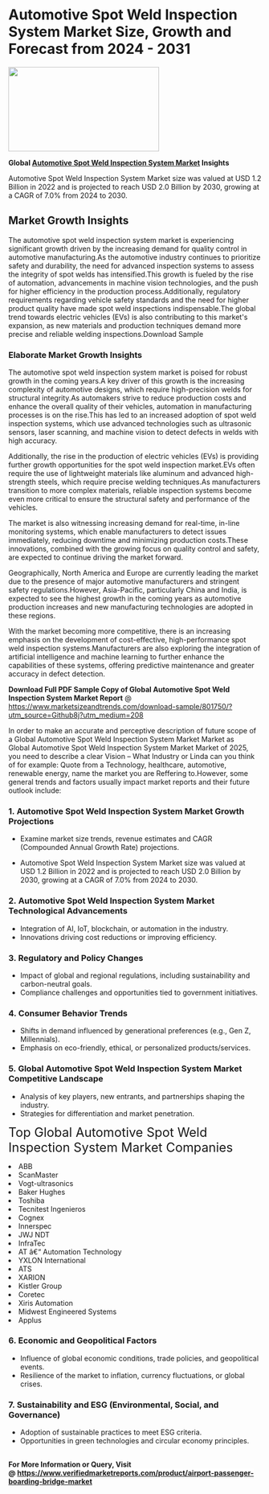 <H1>Automotive Spot Weld Inspection System Market Size, Growth and Forecast from 2024 - 2031</H1><img class="aligncenter size-medium wp-image-584254" src="https://thirdeyenews.in/wp-content/uploads/2024/09/Global-Market-Research-300x168.jpeg" alt="" width="300" height="168" /><p><strong>Global&nbsp;<a href="https://www.marketsizeandtrends.com/download-sample/801750/?utm_source=Github8j?utm_medium=208">Automotive Spot Weld Inspection System Market</a> Insights</strong></p><p>Automotive Spot Weld Inspection System Market size was valued at USD 1.2 Billion in 2022 and is projected to reach USD 2.0 Billion by 2030, growing at a CAGR of 7.0% from 2024 to 2030.</p><p><h2>Market Growth Insights</h2> <p>The automotive spot weld inspection system market is experiencing significant growth driven by the increasing demand for quality control in automotive manufacturing.As the automotive industry continues to prioritize safety and durability, the need for advanced inspection systems to assess the integrity of spot welds has intensified.This growth is fueled by the rise of automation, advancements in machine vision technologies, and the push for higher efficiency in the production process.Additionally, regulatory requirements regarding vehicle safety standards and the need for higher product quality have made spot weld inspections indispensable.The global trend towards electric vehicles (EVs) is also contributing to this market's expansion, as new materials and production techniques demand more precise and reliable welding inspections.Download Sample <h3>Elaborate Market Growth Insights</h3> <p>The automotive spot weld inspection system market is poised for robust growth in the coming years.A key driver of this growth is the increasing complexity of automotive designs, which require high-precision welds for structural integrity.As automakers strive to reduce production costs and enhance the overall quality of their vehicles, automation in manufacturing processes is on the rise.This has led to an increased adoption of spot weld inspection systems, which use advanced technologies such as ultrasonic sensors, laser scanning, and machine vision to detect defects in welds with high accuracy.</p> <p>Additionally, the rise in the production of electric vehicles (EVs) is providing further growth opportunities for the spot weld inspection market.EVs often require the use of lightweight materials like aluminum and advanced high-strength steels, which require precise welding techniques.As manufacturers transition to more complex materials, reliable inspection systems become even more critical to ensure the structural safety and performance of the vehicles.</p> <p>The market is also witnessing increasing demand for real-time, in-line monitoring systems, which enable manufacturers to detect issues immediately, reducing downtime and minimizing production costs.These innovations, combined with the growing focus on quality control and safety, are expected to continue driving the market forward.</p> <p>Geographically, North America and Europe are currently leading the market due to the presence of major automotive manufacturers and stringent safety regulations.However, Asia-Pacific, particularly China and India, is expected to see the highest growth in the coming years as automotive production increases and new manufacturing technologies are adopted in these regions.</p> <p>With the market becoming more competitive, there is an increasing emphasis on the development of cost-effective, high-performance spot weld inspection systems.Manufacturers are also exploring the integration of artificial intelligence and machine learning to further enhance the capabilities of these systems, offering predictive maintenance and greater accuracy in defect detection.</p> </p><p><span class=""><strong>Download Full PDF Sample Copy of Global Automotive Spot Weld Inspection System Market Report</strong> @ <a href="https://www.marketsizeandtrends.com/download-sample/801750/?utm_source=Github8j?utm_medium=208" target="_blank">https://www.marketsizeandtrends.com/download-sample/801750/?utm_source=Github8j?utm_medium=208</a></span></p><p>In order to make an accurate and perceptive description of future scope of a Global&nbsp;Automotive Spot Weld Inspection System Market Market as Global&nbsp;Automotive Spot Weld Inspection System Market Market of 2025, you need to describe a clear Vision &ndash; What Industry or Linda can you think of for example: Quote from a Technology, healthcare, automotive, renewable energy, name the market you are Reffering to.However, some general trends and factors usually impact market reports and their future outlook include:</p><h3>1.&nbsp;<strong>Automotive Spot Weld Inspection System Market Growth Projections</strong></h3><ul><li>Examine market size trends, revenue estimates and CAGR (Compounded Annual Growth Rate) projections.</li><li><p>Automotive Spot Weld Inspection System Market size was valued at USD 1.2 Billion in 2022 and is projected to reach USD 2.0 Billion by 2030, growing at a CAGR of 7.0% from 2024 to 2030.</p></li></ul><h3>2.&nbsp;<strong>Automotive Spot Weld Inspection System Market Technological Advancements</strong></h3><ul><li>Integration of AI, IoT, blockchain, or automation in the industry.</li><li>Innovations driving cost reductions or improving efficiency.</li></ul><h3>3.&nbsp;<strong>Regulatory and Policy Changes</strong></h3><ul><li>Impact of global and regional regulations, including sustainability and carbon-neutral goals.</li><li>Compliance challenges and opportunities tied to government initiatives.</li></ul><h3>4.&nbsp;<strong>Consumer Behavior Trends</strong></h3><ul><li>Shifts in demand influenced by generational preferences (e.g., Gen Z, Millennials).</li><li>Emphasis on eco-friendly, ethical, or personalized products/services.</li></ul><h3>5.&nbsp;<strong>Global Automotive Spot Weld Inspection System Market Competitive Landscape</strong></h3><ul><li>Analysis of key players, new entrants, and partnerships shaping the industry.</li><li>Strategies for differentiation and market penetration.</li></ul><p data-pm-slice="1 1 []"><span style="color: inherit; font-family: inherit; font-size: 25px;">Top Global Automotive Spot Weld Inspection System Market Companies</span></p><div class="" data-test-id=""><p><li>ABB</li><li> ScanMaster</li><li> Vogt-ultrasonics</li><li> Baker Hughes</li><li> Toshiba</li><li> Tecnitest Ingenieros</li><li> Cognex</li><li> Innerspec</li><li> JWJ NDT</li><li> InfraTec</li><li> AT â€“ Automation Technology</li><li> YXLON International</li><li> ATS</li><li> XARION</li><li> Kistler Group</li><li> Coretec</li><li> Xiris Automation</li><li> Midwest Engineered Systems</li><li> Applus</li></p></div><h3>6.&nbsp;<strong>Economic and Geopolitical Factors</strong></h3><ul><li>Influence of global economic conditions, trade policies, and geopolitical events.</li><li>Resilience of the market to inflation, currency fluctuations, or global crises.</li></ul><h3>7.&nbsp;<strong>Sustainability and ESG (Environmental, Social, and Governance)</strong></h3><ul><li>Adoption of sustainable practices to meet ESG criteria.</li><li>Opportunities in green technologies and circular economy principles.</li></ul><h2><strong style="font-size: 14px;">For More Information or Query, Visit @&nbsp;</strong><a style="background-color: #ffffff; font-size: 14px;" href="https://www.marketsizeandtrends.com/report/automotive-spot-weld-inspection-system-market/" target="_blank">https://www.verifiedmarketreports.com/product/airport-passenger-boarding-bridge-market</a></h2>
